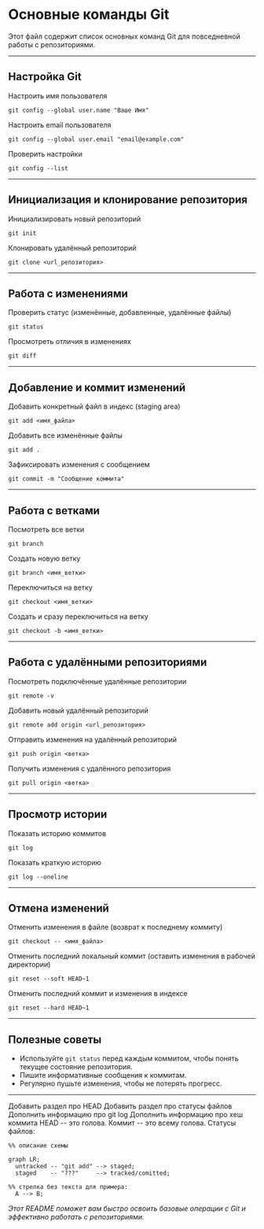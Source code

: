 # Основные команды Git

Этот файл содержит список основных команд Git для повседневной работы с репозиториями.

---

## Настройка Git

Настроить имя пользователя  
```
git config --global user.name "Ваше Имя"
```
Настроить email пользователя  
```
git config --global user.email "email@example.com"
```
Проверить настройки  
```
git config --list
```
---

## Инициализация и клонирование репозитория

Инициализировать новый репозиторий  
```
git init
```
Клонировать удалённый репозиторий  
```
git clone <url_репозитория>
```
---

## Работа с изменениями

Проверить статус (изменённые, добавленные, удалённые файлы)  
```
git status
```

Просмотреть отличия в изменениях  
```
git diff
```
---

## Добавление и коммит изменений

Добавить конкретный файл в индекс (staging area)
```
git add <имя_файла>
```
Добавить все изменённые файлы
```
git add .
```
Зафиксировать изменения с сообщением
```
git commit -m "Сообщение коммита"
```
---

## Работа с ветками

Посмотреть все ветки
```
git branch
```
Создать новую ветку
```
git branch <имя_ветки>
```
Переключиться на ветку
```
git checkout <имя_ветки>
```
Создать и сразу переключиться на ветку
```
git checkout -b <имя_ветки>
```
---

## Работа с удалёнными репозиториями
Посмотреть подключённые удалённые репозитории
```
git remote -v
```
Добавить новый удалённый репозиторий
```
git remote add origin <url_репозитория>
```
Отправить изменения на удалённый репозиторий
```
git push origin <ветка>
```
Получить изменения с удалённого репозитория
```
git pull origin <ветка>
```
---

## Просмотр истории

Показать историю коммитов
```
git log
```
Показать краткую историю
```
git log --oneline
```
---

## Отмена изменений

Отменить изменения в файле (возврат к последнему коммиту)
```
git checkout -- <имя_файла>
```
Отменить последний локальный коммит (оставить изменения в рабочей директории)
```
git reset --soft HEAD~1
```
Отменить последний коммит и изменения в индексе
```
git reset --hard HEAD~1
```
---

## Полезные советы

- Используйте `git status` перед каждым коммитом, чтобы понять текущее состояние репозитория.
- Пишите информативные сообщения к коммитам.
- Регулярно пушьте изменения, чтобы не потерять прогресс.

---
Добавить раздел про HEAD
Добавить раздел про статусы файлов
Дополнить информацию про git log
Дополнить информацию про хеш коммита
HEAD -- это голова.
Коммит -- это всему голова.
Статусы файлов:

```mermaid
%% описание схемы

graph LR;
  untracked -- "git add" --> staged;
  staged    -- "???"     --> tracked/comitted;

%% стрелка без текста для примера: 
  A --> B;
```

*Этот README поможет вам быстро освоить базовые операции с Git и эффективно работать с репозиториями.*
